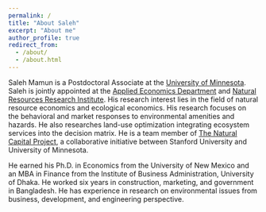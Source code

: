 ```yaml
---
permalink: /
title: "About Saleh"
excerpt: "About me"
author_profile: true
redirect_from: 
  - /about/
  - /about.html
---
```

Saleh Mamun is a Postdoctoral Associate at the [University of Minnesota](https://www.google.com/url?q=https%3A%2F%2Ftwin-cities.umn.edu%2F&sa=D&sntz=1&usg=AOvVaw1Zzeo-2Lkyg3CWctRgN_j9). Saleh is jointly appointed at the [Applied Economics Department](https://www.google.com/url?q=https%3A%2F%2Fapec.umn.edu%2F&sa=D&sntz=1&usg=AOvVaw0trahihN9KodNTCWYd3OrI) and [Natural Resources Research Institute](https://www.google.com/url?q=https%3A%2F%2Fwww.nrri.umn.edu%2F&sa=D&sntz=1&usg=AOvVaw0p2K4Hr57L2ICE-bu5z-lg). His research interest lies in the field of natural resource economics and ecological economics. His research focuses on the behavioral and market responses to environmental amenities and hazards. He also researches land-use optimization integrating ecosystem services into the decision matrix. He is a team member of [The Natural Capital Project](https://www.google.com/url?q=https%3A%2F%2Fnaturalcapitalproject.stanford.edu%2F&sa=D&sntz=1&usg=AOvVaw1YnH3YxgbRcR_KmKh3EG-t), a collaborative initiative between Stanford University and University of Minnesota.

He earned his Ph.D. in Economics from the University of New Mexico and an MBA in Finance from the Institute of Business Administration, University of Dhaka. He worked six years in construction, marketing, and government in Bangladesh. He has experience in research on environmental issues from business, development, and engineering perspective.

